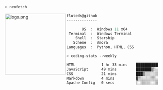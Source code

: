```zsh
> neofetch
```

<!--img align="left" src="https://github.com/fluteds.png" alt="logo.png" width="200"/>-->
<img align="left" src="https://external-content.duckduckgo.com/iu/?u=https%3A%2F%2F78.media.tumblr.com%2F975fca5f82161b190efdcaa05ffbd4ec%2Ftumblr_p6q6m9TJF01x3p3jmo1_500.png&f=1&nofb=1" alt="logo.png" width="200"/>

```csharp
fluteds@github
--------------

       OS  :  Windows 11 x64
 Terminal  :  Windows Terminal
    Shell  :  Starship
   Scheme  :  Amora
Languages  :  Python, HTML, CSS
```

```zsh
> coding-stats --weekly
```

<!--START_SECTION:waka-->

```txt
HTML            1 hr 33 mins    █████████████▓░░░░░░░░░░░   55.28 %
JavaScript      49 mins         ███████▒░░░░░░░░░░░░░░░░░   29.14 %
CSS             21 mins         ███▒░░░░░░░░░░░░░░░░░░░░░   12.80 %
Markdown        4 mins          ▓░░░░░░░░░░░░░░░░░░░░░░░░   02.45 %
Apache Config   0 secs          ░░░░░░░░░░░░░░░░░░░░░░░░░   00.20 %
```

<!--END_SECTION:waka-->
